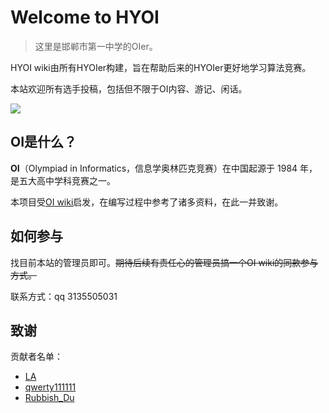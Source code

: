 # Welcome to HYOI

> 这里是邯郸市第一中学的OIer。

HYOI wiki由所有HYOIer构建，旨在帮助后来的HYOIer更好地学习算法竞赛。

本站欢迎所有选手投稿，包括但不限于OI内容、游记、闲话。

![](images/window.gif)

## OI是什么？

**OI**（Olympiad in Informatics，信息学奥林匹克竞赛）在中国起源于 1984 年，是五大高中学科竞赛之一。

本项目受[OI wiki](https://oi-wiki.org/)启发，在编写过程中参考了诸多资料，在此一并致谢。

## 如何参与

找目前本站的管理员即可。~~期待后续有责任心的管理员搞一个OI wiki的同款参与方式。~~

联系方式：qq 3135505031

## 致谢

贡献者名单：

- [LA](https://www.luogu.com.cn/user/508774)
- [qwerty111111](https://www.luogu.com.cn/user/697161)
- [Rubbish_Du](https://www.luogu.com.cn/user/1169161)
